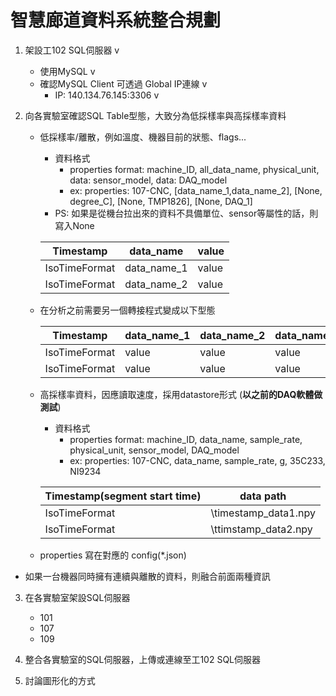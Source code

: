 
# 智慧廊道資料系統整合規劃

1. 架設工102 SQL伺服器 v
   - 使用MySQL v
   - 確認MySQL Client 可透過 Global IP連線 v
     - IP: 140.134.76.145:3306 v


2. 向各實驗室確認SQL Table型態，大致分為低採樣率與高採樣率資料
   - 低採樣率/離散，例如溫度、機器目前的狀態、flags...
     - 資料格式
       - properties format: machine_ID, all_data_name, physical_unit, data: sensor_model, data: DAQ_model
       - ex: properties: 107-CNC, [data_name_1,data_name_2], [None, degree_C], [None, TMP1826], [None, DAQ_1]
      - PS: 如果是從機台拉出來的資料不具備單位、sensor等屬性的話，則寫入None

      | Timestamp     | data_name   | value |
      | ------------- | ----------- | ----- |
      | IsoTimeFormat | data_name_1 | value |
      | IsoTimeFormat | data_name_2 | value |

    - 在分析之前需要另一個轉接程式變成以下型態

      | Timestamp     | data_name_1 | data_name_2 | data_name_3 |
      | ------------- | ----------- | ----------- | ----------- |
      | IsoTimeFormat | value       | value       | value       |
      | IsoTimeFormat | value       | value       | value       |

   - 高採樣率資料，因應讀取速度，採用datastore形式 (**以之前的DAQ軟體做測試**)
     - 資料格式
       - properties format: machine_ID, data_name, sample_rate, physical_unit, sensor_model, DAQ_model
        - ex: properties: 107-CNC, data_name, sample_rate, g, 35C233, NI9234
      
      | Timestamp(segment start time) | data path            |
      | ----------------------------- | -------------------- |
      | IsoTimeFormat                 | \timestamp_data1.npy |
      | IsoTimeFormat                 | \ttimstamp_data2.npy |

   - properties 寫在對應的 config(*.json)
  - 如果一台機器同時擁有連續與離散的資料，則融合前面兩種資訊

3. 在各實驗室架設SQL伺服器
   - 101
   - 107
   - 109
  
4. 整合各實驗室的SQL伺服器，上傳或連線至工102 SQL伺服器

5. 討論圖形化的方式